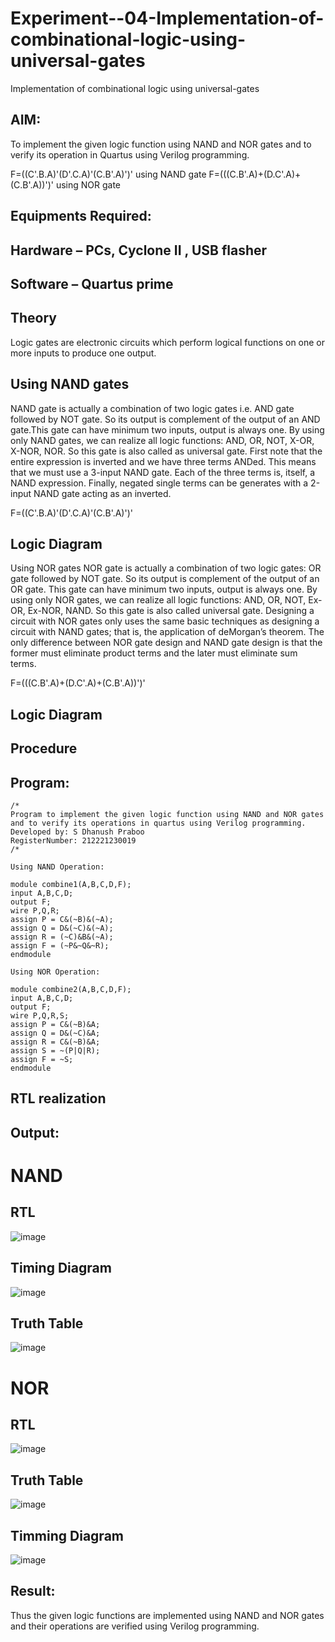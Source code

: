 # Experiment--04-Implementation-of-combinational-logic-using-universal-gates
Implementation of combinational logic using universal-gates
 
## AIM:
To implement the given logic function using NAND and NOR gates and to verify its operation in Quartus using Verilog programming.

F=((C'.B.A)'(D'.C.A)'(C.B'.A)')' using NAND gate
F=(((C.B'.A)+(D.C'.A)+(C.B'.A))')' using NOR gate
## Equipments Required:
## Hardware – PCs, Cyclone II , USB flasher
## Software – Quartus prime


## Theory
Logic gates are electronic circuits which perform logical functions on one or more inputs to produce one output. 

## Using NAND gates
NAND gate is actually a combination of two logic gates i.e. AND gate followed by NOT gate. So its output is complement of the output of an AND gate.This gate can have minimum two inputs, output is always one. By using only NAND gates, we can realize all logic functions: AND, OR, NOT, X-OR, X-NOR, NOR. So this gate is also called as universal gate. First note that the entire expression is inverted and we have three terms ANDed. This means that we must use a 3-input NAND gate. Each of the three terms is, itself, a NAND expression. Finally, negated single terms can be generates with a 2-input NAND gate acting as an inverted.

F=((C'.B.A)'(D'.C.A)'(C.B'.A)')'

## Logic Diagram

Using NOR gates
NOR gate is actually a combination of two logic gates: OR gate followed by NOT gate. So its output is complement of the output of an OR gate. This gate can have minimum two inputs, output is always one. By using only NOR gates, we can realize all logic functions: AND, OR, NOT, Ex-OR, Ex-NOR, NAND. So this gate is also called universal gate. Designing a circuit with NOR gates only uses the same basic techniques as designing a circuit with NAND gates; that is, the application of deMorgan’s theorem. The only difference between NOR gate design and NAND gate design is that the former must eliminate product terms and the later must eliminate sum terms.

F=(((C.B'.A)+(D.C'.A)+(C.B'.A))')'

## Logic Diagram
## Procedure
## Program:
~~~
/*
Program to implement the given logic function using NAND and NOR gates and to verify its operations in quartus using Verilog programming.
Developed by: S Dhanush Praboo 
RegisterNumber: 212221230019
/*

Using NAND Operation:

module combine1(A,B,C,D,F);
input A,B,C,D;
output F;
wire P,Q,R;
assign P = C&(~B)&(~A);
assign Q = D&(~C)&(~A);
assign R = (~C)&B&(~A);
assign F = (~P&~Q&~R);
endmodule

Using NOR Operation:

module combine2(A,B,C,D,F);
input A,B,C,D;
output F;
wire P,Q,R,S;
assign P = C&(~B)&A;
assign Q = D&(~C)&A;
assign R = C&(~B)&A;
assign S = ~(P|Q|R);
assign F = ~S;
endmodule
~~~

## RTL realization

## Output:
# NAND
## RTL
![image](https://user-images.githubusercontent.com/94426323/203711795-c44d829c-ead1-4265-b7ad-6d8fe29a6fb4.png)
## Timing Diagram
![image](https://user-images.githubusercontent.com/94426323/203711734-97a2cb16-10dc-4399-8ce2-223d0d9749f5.png)
## Truth Table
![image](https://user-images.githubusercontent.com/94426323/203711764-b08a5ffd-085c-48e1-8401-6234b0374d0f.png)
# NOR
## RTL
![image](https://user-images.githubusercontent.com/94426323/203711702-98ef8ffa-a548-4968-8ae8-a0ea8307af73.png)
## Truth Table
![image](https://user-images.githubusercontent.com/94426323/203711685-1263141c-46a0-4980-b6a8-552c8a3ac112.png)
## Timming Diagram
![image](https://user-images.githubusercontent.com/94426323/203711655-a971189c-3648-41cb-a5f6-6e3d2d208272.png)
## Result:
Thus the given logic functions are implemented using NAND and NOR gates and their operations are verified using Verilog programming.
